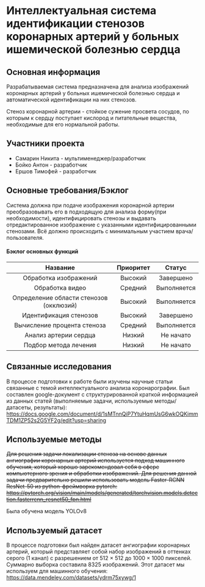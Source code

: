 # Интеллектуальная система идентификации стенозов коронарных артерий у больных ишемической болезнью сердца



## Основная информация

Разрабатываемая система предназначена для анализа изображений коронарных артерий у больных ишемической болезнью сердца и автоматической идентификации на них стенозов.

Стеноз коронарной артерии - стойкое сужение просвета сосудов, по которым к сердцу поступает кислород и питательные вещества, необходимые для его нормальной работы.
## Участники проекта

- Самарин Никита - мультименеджер/разработчик
- Бойко Антон - разработчик
- Ершов Тимофей - разработчик

## Основные требования/Бэклог

Система должна при подаче изображения коронарной артерии преобразовывать его в подходящую для анализа форму(при необходимости), идентифицировать стенозы и выдавать отредактированное изображение с указанными идентифицированными стенозами. Всё должно происходить с минимальным участием врача/пользователя.

#### Бэклог основных функций
| Название | Приоритет | Статус |
| :------: | :------: | :------: |
|Обработка изображений|Высокий|Завершено|
|Обработка видео|Средний|Выполняется|
|Определение области стенозов (окклюзий)|Высокий|Выполняется|
|Идентификация стенозов|Высокий|Завершено|
|Вычисление процента стеноза|Средний|Выполняется|
|Анализ артерии сердца|Низкий|Не начато|
|Подбор метода лечения|Низкий|Не начато|

## Связанные исследования

В процессе подготовки к работе были изучены научные статьи связанные с темой интеллектуального анализа коронарографии. Был составлен google-документ с структурированной краткой информацией из данных статей (выполняемые задачи, используемые методы/датасеты, результаты):
https://docs.google.com/document/d/1sMTnnQiP7YtuHqmUsG6wkOQKimmTDM1ZP52s2G5YF2g/edit?usp=sharing

## Используемые методы

~~Для решения задачи локализации стеноза на
основе данных ангиографии коронарных артерий
используется подход машинного обучения, который хорошо зарекомендовал себя в сфере компьютерного зрения и обработки изображений. Для решения данной задачи предварительно решили использовать модель Faster-RCNN ResNet-50 из python-фреймворка pytorch:
https://pytorch.org/vision/main/models/generated/torchvision.models.detection.fasterrcnn_resnet50_fpn.html~~

Была обучена модель YOLOv8



## Используемый датасет

В процессе подготовки был найден датасет ангиографии коронарных артерий, который представляет собой набор изображений в оттенках серого (1 канал) c разрешением от 512 × 512 до 1000 × 1000 пикселей. Суммарно выборка составила 8325 изображений. Этот датасет мы используем для машинного обучения:
https://data.mendeley.com/datasets/ydrm75xywg/1
